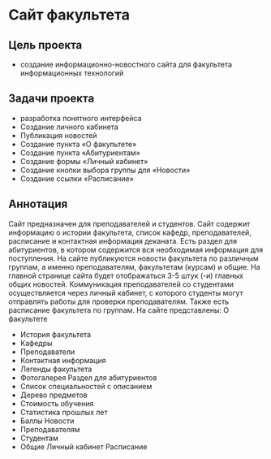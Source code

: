 # Сайт факультета

## Цель проекта

* создание информационно-новостного сайта для факультета информационных технологий

## Задачи проекта

* разработка понятного интерфейса
* Создание личного кабинета
* Публикация новостей
* Создание пункта «О факультете»
* Создание пункта «Абитуриентам»
* Создание формы «Личный кабинет»
* Создание кнопки выбора группы для «Новости»
* Создание ссылки «Расписание»



## Аннотация

Сайт предназначен для преподавателей и студентов. Сайт содержит информацию о истории факультета, список кафедр, преподавателей, 
расписание и контактная информация деканата. Есть раздел для абитуриентов, в котором содержится вся необходимая информация для поступления. 
На сайте публикуются новости факультета по различным группам, а именно преподавателям, факультетам (курсам) и общие. 
На главной странице сайта будет отображаться 3-5 штук (-и) главных общих новостей. Коммуникация преподавателей со студентами осуществляется через личный кабинет,
 с которого студенты могут отправлять работы для проверки преподавателям. Также есть расписание факультета по группам.
На сайте представлены:
О факультете
*	История факультета
*	Кафедры
*	Преподаватели
*	Контактная информация
*	Легенды факультета
*	Фотогалерея
Раздел для абитуриентов
*	Список специальностей с описанием
*	Дерево предметов
*	Стоимость обучения
*	Статистика прошлых лет
*	Баллы
Новости 
*	Преподавателям
*	Студентам
*	Общие
Личный кабинет
Расписание